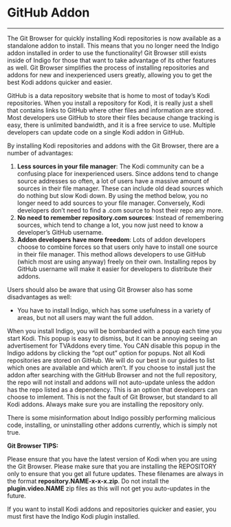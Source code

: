 # GitHub Addon
***

The Git Browser for quickly installing Kodi repositories is now available as a standalone addon to install. This means that you no longer need the Indigo addon installed in order to use the functionality! Git Browser still exists inside of Indigo for those that want to take advantage of its other features as well. Git Browser simplifies the process of installing repositories and addons for new and inexperienced users greatly, allowing you to get the best Kodi addons quicker and easier.

GitHub is a data repository website that is home to most of today’s Kodi repositories. When you install a repository for Kodi, it is really just a shell that contains links to GitHub where other files and information are stored. Most developers use GitHub to store their files because change tracking is easy, there is unlimited bandwidth, and it is a free service to use. Multiple developers can update code on a single Kodi addon in GitHub.

By installing Kodi repositories and addons with the Git Browser, there are a number of advantages:

1. **Less sources in your file manager**: The Kodi community can be a confusing place for inexperienced users. Since addons tend to change source addresses so often, a lot of users have a massive amount of sources in their file manager. These can include old dead sources which do nothing but slow Kodi down. By using the method below, you no longer need to add sources to your file manager. Conversely, Kodi developers don’t need to find a .com source to host their repo any more.
2. **No need to remember repository.com sources**: Instead of remembering sources, which tend to change a lot, you now just need to know a developer’s GitHub username.
3. **Addon developers have more freedom**: Lots of addon developers choose to combine forces so that users only have to install one source in their file manager. This method allows developers to use GitHub (which most are using anyway) freely on their own. Installing repos by GitHub username will make it easier for developers to distribute their addons.
 

Users should also be aware that using Git Browser also has some disadvantages as well:

* You have to install Indigo, which has some usefulness in a variety of areas, but not all users may want the full addon.

When you install Indigo, you will be bombarded with a popup each time you start Kodi. This popup is easy to dismiss, but it can be annoying seeing an advertisement for TVAddons every time. You CAN disable this popup in the Indigo addons by clicking the “opt out” option for popups.
Not all Kodi repositories are stored on GitHub. We will do our best in our guides to list which ones are available and which aren’t.
If you choose to install just the addon after searching with the GitHub Browser and not the full repository, the repo will not install and addons will not auto-update unless the addon has the repo listed as a dependency. This is an option that developers can choose to imlement. This is not the fault of Git Browser, but standard to all Kodi addons. Always make sure you are installing the repository only.
 

There is some misinformation about Indigo possibly performing malicious code, installing, or uninstalling other addons currently, which is simply not true.

 

**Git Browser TIPS:**

Please ensure that you have the latest version of Kodi when you are using the Git Browser.
Please make sure that you are installing the REPOSITORY only to ensure that you get all future updates. These filenames are always in the format **repository.NAME-x-x-x.zip**. Do not install the **plugin.video.NAME** zip files as this will not get you auto-updates in the future.
 

If you want to install Kodi addons and repositories quicker and easier, you must first have the Indigo Kodi plugin installed.

